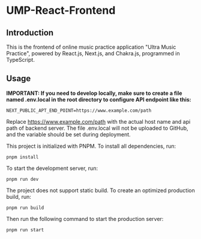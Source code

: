 # UMP-React-Frontend

## Introduction

This is the frontend of online music practice application "Ultra Music Practice", powered by React.js, Next.js, and Chakra.js, programmed in TypeScript.

## Usage

**IMPORTANT: If you need to develop locally, make sure to create a file named .env.local in the root directory to configure API endpoint like this:**

```shell
NEXT_PUBLIC_APT_END_POINT=https://www.example.com/path
```

Replace https://www.example.com/path with the actual host name and api path of backend server.
The file .env.local will not be uploaded to GitHub, and the variable should be set during deployment.

This project is initialized with PNPM. To install all dependencies, run:

```shell
pnpm install
```

To start the development server, run:

```shell
pnpm run dev
```

The project does not support static build. To create an optimized production build, run:

```shell
pnpm run build
```

Then run the following command to start the production server:

```shell
pnpm run start
```
